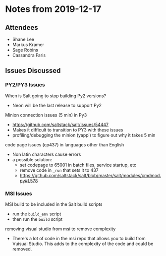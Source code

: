 # Notes from 2019-12-17

## Attendees
- Shane Lee
- Markus Kramer
- Sage Robins
- Cassandra Faris

## Issues Discussed

### PY2/PY3 Issues
When is Salt going to stop building Py2 versions?
- Neon will be the last release to support Py2

Minion connection issues (5 min) in Py3
- https://github.com/saltstack/salt/issues/54447
- Makes it difficult to transition to PY3 with these issues
- profiling/debugging the minion (yappi) to figure out why it takes 5 min

code page issues (cp437) in languages other than English
- Non latin characters cause errors
- a possible solution:
    - set codepage to 65001 in batch files, service startup, etc
    - remove code in `_run` that sets it to 437
    - https://github.com/saltstack/salt/blob/master/salt/modules/cmdmod.py#L578

### MSI Issues

MSI build to be included in the Salt build scripts
- run the `build_env` script
- then run the `build` script

removing visual studio from msi to remove complexity
- There's a lot of code in the msi repo that allows you to build from Vuisual
  Studio. This adds to the complexity of the code and could be removed.

